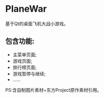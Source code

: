 # PlaneWar
基于Qt的桌面飞机大战小游戏。
## 包含功能:
* 主菜单页面;
* 游戏页面;
* 排行榜页面;
* 游戏暂停与继续;
* ......

PS:含自制图片素材+东方Project原作素材引用。

